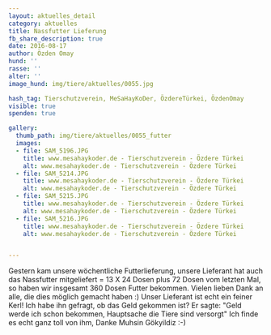 ```yaml
---
layout: aktuelles_detail
category: aktuelles
title: Nassfutter Lieferung
fb_share_description: true
date: 2016-08-17
author: Özden Omay
hund: ''
rasse: ''
alter: ''
image_hund: img/tiere/aktuelles/0055.jpg

hash_tag: Tierschutzverein, MeSaHayKoDer, ÖzdereTürkei, ÖzdenOmay
visible: true
spenden: true

gallery:
  thumb_path: img/tiere/aktuelles/0055_futter
  images:
  - file: SAM_5196.JPG
    title: www.mesahaykoder.de - Tierschutzverein - Özdere Türkei
    alt: www.mesahaykoder.de - Tierschutzverein - Özdere Türkei
  - file: SAM_5214.JPG
    title: www.mesahaykoder.de - Tierschutzverein - Özdere Türkei
    alt: www.mesahaykoder.de - Tierschutzverein - Özdere Türkei
  - file: SAM_5215.JPG
    title: www.mesahaykoder.de - Tierschutzverein - Özdere Türkei
    alt: www.mesahaykoder.de - Tierschutzverein - Özdere Türkei
  - file: SAM_5216.JPG
    title: www.mesahaykoder.de - Tierschutzverein - Özdere Türkei
    alt: www.mesahaykoder.de - Tierschutzverein - Özdere Türkei


---
```


Gestern kam unsere wöchentliche Futterlieferung, unsere Lieferant hat auch das Nassfutter mitgeliefert = 13 X 24 Dosen plus 72 Dosen vom letzten Mal, so haben wir insgesamt 360 Dosen Futter bekommen.
Vielen lieben Dank an alle, die dies möglich gemacht haben :)
Unser Lieferant ist echt ein feiner Kerl! Ich habe ihn gefragt, ob das Geld gekommen ist? Er sagte: "Geld werde ich schon bekommen, Hauptsache die Tiere sind versorgt"
Ich finde es echt ganz toll von ihm, Danke Muhsin Gökyildiz :-)

